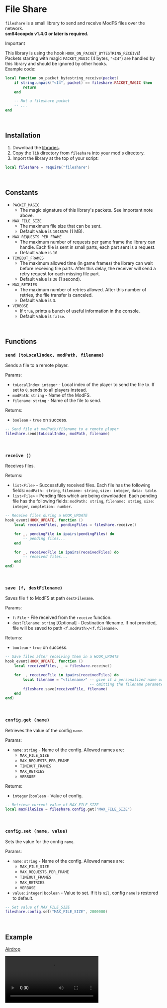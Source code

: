 # File Share

`fileshare` is a small library to send and receive ModFS files over the network.<br>
**sm64coopdx v1.4.0 or later is required.**

> [!IMPORTANT]
> This library is using the hook `HOOK_ON_PACKET_BYTESTRING_RECEIVE`!<br>
> Packets starting with magic `PACKET_MAGIC` (4 bytes, `"<I4"`) are handled by this library and should be ignored by other hooks.<br>
> Example code:
```lua
local function on_packet_bytestring_receive(packet)
    if string.unpack("<I4", packet) == fileshare.PACKET_MAGIC then
        return
    end

    -- Not a fileshare packet
    -- ...
end
```

<br>

## Installation

1. Download the [libraries](https://github.com/PeachyPeachSM64/coopdx-libs/archive/refs/heads/master.zip).
2. Copy the `lib` directory from `fileshare` into your mod's directory.
3. Import the library at the top of your script:
```lua
local fileshare = require("fileshare")
```

<br>

## Constants

- `PACKET_MAGIC`
  - The magic signature of this library's packets. See important note above.
- `MAX_FILE_SIZE`
  - The maximum file size that can be sent.
  - Default value is `1048576` (1 MB).
- `MAX_REQUESTS_PER_FRAME`
  - The maximum number of requests per game frame the library can handle. Each file is sent in small parts, each part sent is a request.
  - Default value is `10`.
- `TIMEOUT_FRAMES`
  - The maximum allowed time (in game frames) the library can wait before receiving file parts. After this delay, the receiver will send a retry request for each missing file part.
  - Default value is `30` (1 second).
- `MAX_RETRIES`
  - The maximum number of retries allowed. After this number of retries, the file transfer is canceled.
  - Default value is `3`.
- `VERBOSE`
  - If `true`, prints a bunch of useful information in the console.
  - Default value is `false`.

<br>

## Functions

### `send (toLocalIndex, modPath, filename)`

Sends a file to a remote player.

Params:
- `toLocalIndex`: `integer` - Local index of the player to send the file to. If set to `0`, sends to all players instead.
- `modPath`: `string` - Name of the ModFS.
- `filename`: `string` - Name of the file to send.

Returns:
- `boolean` - `true` on success.

```lua
-- Send file at modPath/filename to a remote player
fileshare.send(toLocalIndex, modPath, filename)
```

<br>

### `receive ()`

Receives files.

Returns:
- `list<File>` - Successfully received files. Each file has the following fields: `modPath: string`, `filename: string`, `size: integer`, `data: table`.
- `list<File>` - Pending files which are being downloaded. Each pending file has the following fields: `modPath: string`, `filename: string`, `size: integer`, `completion: number`.

```lua
-- Receive files during a HOOK_UPDATE
hook_event(HOOK_UPDATE, function ()
    local receivedFiles, pendingFiles = fileshare.receive()

    for _, pendingFile in ipairs(pendingFiles) do
        -- pending files...
    end

    for _, receivedFile in ipairs(receivedFiles) do
        -- received files...
    end
end)
```

<br>

### `save (f, destFilename)`

Saves file `f` to ModFS at path `destFilename`.

Params:
- `f`: `File` - File received from the `receive` function.
- `destFilename`: `string` [Optional] - Destination filename. If not provided, file will be saved to path `<f.modPath>/<f.filename>`.

Returns:
- `boolean` - `true` on success.

```lua
-- Save files after receiving them in a HOOK_UPDATE
hook_event(HOOK_UPDATE, function ()
    local receivedFiles, _ = fileshare.receive()

    for _, receivedFile in ipairs(receivedFiles) do
        local filename = "<filename>" -- give it a personalized name or keep it default by
                                      -- omitting the filename parameter in the `save` function
        fileshare.save(receivedFile, filename)
    end
end)
```

<br>

### `config.get (name)`

Retrieves the value of the config `name`.

Params:
- `name`: `string` - Name of the config. Allowed names are:
  - `MAX_FILE_SIZE`
  - `MAX_REQUESTS_PER_FRAME`
  - `TIMEOUT_FRAMES`
  - `MAX_RETRIES`
  - `VERBOSE`

Returns:
- `integer|boolean` - Value of config.

```lua
-- Retrieve current value of MAX_FILE_SIZE
local maxFileSize = fileshare.config.get("MAX_FILE_SIZE")
```

<br>

### `config.set (name, value)`

Sets the value for the config `name`.

Params:
- `name`: `string` - Name of the config. Allowed names are:
  - `MAX_FILE_SIZE`
  - `MAX_REQUESTS_PER_FRAME`
  - `TIMEOUT_FRAMES`
  - `MAX_RETRIES`
  - `VERBOSE`
- `value`: `integer|boolean` - Value to set. If it is `nil`, config `name` is restored to default.

```lua
-- Set value of MAX_FILE_SIZE
fileshare.config.set("MAX_FILE_SIZE", 2000000)
```

<br>

## Example

[Airdrop](https://github.com/PeachyPeachSM64/coopdx-libs/tree/master/fileshare/airdrop)

<video controls>
  <source src="cat.mp4" type="video/mp4">
</video>
